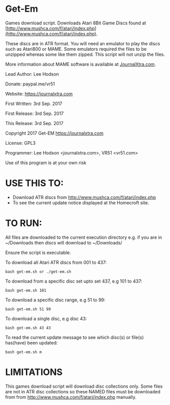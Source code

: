 # Get-Em

Games download script. Downloads Atari 8Bit Game Discs found at [http://www.mushca.com/f/atari/index.php](http://www.mushca.com/f/atari/index.php).

These discs are in ATR format. You will need an emulator to play the discs such as Atari800 or MAME. Some emulators required the files to be unzipped whereas some like them zipped. This script will not unzip the files.

More information about MAME software is available at [JournalXtra.com](https://journalxtra.com/gaming/download-complete-sets-of-mess-and-mame-roms/).

Lead Author: Lee Hodson

Donate: paypal.me/vr51

Website: https://journalxtra.com

First Written: 3rd Sep. 2017

First Release: 3rd Sep. 2017

This Release: 3rd Sep. 2017

Copyright 2017 Get-EM <https://journalxtra.com>

License: GPL3

Programmer: Lee Hodson <journalxtra.com>, VR51 <vr51.com>

Use of this program is at your own risk

# USE THIS TO:

- Download ATR discs from http://www.mushca.com/f/atari/index.php
- To see the current update notice displayed at the Homecroft site.

# TO RUN:

All files are downloaded to the current execution directory e.g. if you are in ~/Downloads then discs will download to ~/Downloads/<files>

Ensure the script is executable.

To download all Atari ATR discs from 001 to 437:

```bash get-em.sh or ./get-em.sh```

To download from a specific disc set upto set 437, e.g 101 to 437:

```bash get-em.sh 101```

To download a specific disc range, e.g 51 to 99:

```bash get-em.sh 51 99```

To download a single disc, e.g disc 43:

```bash get-em.sh 43 43```

To read the current update message to see which disc(s) or file(s) has(have) been updated:

```bash get-em.sh m```

# LIMITATIONS

This games download script will download disc collections only. Some files are not in ATR disc collections so these NAMED files must be downloaded from from http://www.mushca.com/f/atari/index.php manually.
